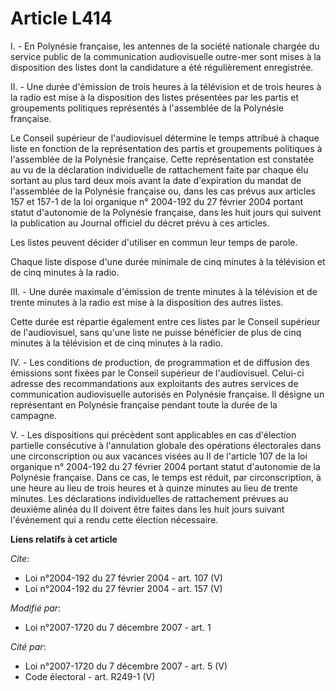 # Article L414

I. - En Polynésie française, les antennes de la société nationale chargée du service public de la communication audiovisuelle
outre-mer sont mises à la disposition des listes dont la candidature a été régulièrement enregistrée. 

II. - Une durée d'émission de trois heures à la télévision et de trois heures à la radio est mise à la disposition des listes
présentées par les partis et groupements politiques représentés à l'assemblée de la Polynésie française. 

Le Conseil supérieur de l'audiovisuel détermine le temps attribué à chaque liste en fonction de la représentation des partis
et groupements politiques à l'assemblée de la Polynésie française. Cette représentation est constatée au vu de la déclaration
individuelle de rattachement faite par chaque élu sortant au plus tard deux mois avant la date d'expiration du mandat de
l'assemblée de la Polynésie française ou, dans les cas prévus aux articles 157 et 157-1 de la loi organique n° 2004-192 du 27
février 2004 portant statut d'autonomie de la Polynésie française, dans les huit jours qui suivent la publication au Journal
officiel du décret prévu à ces articles. 

Les listes peuvent décider d'utiliser en commun leur temps de parole. 

Chaque liste dispose d'une durée minimale de cinq minutes à la télévision et de cinq minutes à la radio. 

III. - Une durée maximale d'émission de trente minutes à la télévision et de trente minutes à la radio est mise à la
disposition des autres listes. 

Cette durée est répartie également entre ces listes par le Conseil supérieur de l'audiovisuel, sans qu'une liste ne puisse
bénéficier de plus de cinq minutes à la télévision et de cinq minutes à la radio. 

IV. - Les conditions de production, de programmation et de diffusion des émissions sont fixées par le Conseil supérieur de
l'audiovisuel. Celui-ci adresse des recommandations aux exploitants des autres services de communication audiovisuelle
autorisés en Polynésie française. Il désigne un représentant en Polynésie française pendant toute la durée de la campagne. 

V. - Les dispositions qui précèdent sont applicables en cas d'élection partielle consécutive à l'annulation globale des
opérations électorales dans une circonscription ou aux vacances visées au II de l'article 107 de la loi organique n° 2004-192
du 27 février 2004 portant statut d'autonomie de la Polynésie française. Dans ce cas, le temps est réduit, par
circonscription, à une heure au lieu de trois heures et à quinze minutes au lieu de trente minutes. Les déclarations
individuelles de rattachement prévues au deuxième alinéa du II doivent être faites dans les huit jours suivant l'événement
qui a rendu cette élection nécessaire.

**Liens relatifs à cet article**

_Cite_:

  - Loi n°2004-192 du 27 février 2004 - art. 107 (V)
  - Loi n°2004-192 du 27 février 2004 - art. 157 (V)

_Modifié par_:

  - Loi n°2007-1720 du 7 décembre 2007 - art. 1

_Cité par_:

  - Loi n°2007-1720 du 7 décembre 2007 - art. 5 (V)
  - Code électoral - art. R249-1 (V)
